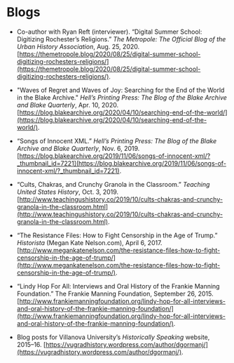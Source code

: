 # Blogs

*	Co-author with Ryan Reft (interviewer). “Digital Summer School: Digitizing Rochester’s Religions.” *The Metropole: The Official Blog of the Urban History Association*, Aug. 25, 2020. [https://themetropole.blog/2020/08/25/digital-summer-school-digitizing-rochesters-religions/](https://themetropole.blog/2020/08/25/digital-summer-school-digitizing-rochesters-religions/).

* "Waves of Regret and Waves of Joy: Searching for the End of the World in the Blake Archive." *Hell’s Printing Press: The Blog of the Blake Archive and Blake Quarterly*, Apr. 10, 2020. [https://blog.blakearchive.org/2020/04/10/searching-end-of-the-world/](https://blog.blakearchive.org/2020/04/10/searching-end-of-the-world/).

*	“Songs of Innocent XML.” *Hell’s Printing Press: The Blog of the Blake Archive and Blake Quarterly*, Nov. 6, 2019. [https://blog.blakearchive.org/2019/11/06/songs-of-innocent-xml/?_thumbnail_id=7221](https://blog.blakearchive.org/2019/11/06/songs-of-innocent-xml/?_thumbnail_id=7221).

*	“Cults, Chakras, and Crunchy Granola in the Classroom.” *Teaching United States History*, Oct. 3, 2019. [http://www.teachingushistory.co/2019/10/cults-chakras-and-crunchy-granola-in-the-classroom.html](http://www.teachingushistory.co/2019/10/cults-chakras-and-crunchy-granola-in-the-classroom.html). 

*	“The Resistance Files: How to Fight Censorship in the Age of Trump.” *Historista* (Megan Kate Nelson.com), April 6, 2017. [http://www.megankatenelson.com/the-resistance-files-how-to-fight-censorship-in-the-age-of-trump/](http://www.megankatenelson.com/the-resistance-files-how-to-fight-censorship-in-the-age-of-trump/).

*	“Lindy Hop For All: Interviews and Oral History of the Frankie Manning Foundation.” The Frankie Manning Foundation, September 26, 2015. [http://www.frankiemanningfoundation.org/lindy-hop-for-all-interviews-and-oral-history-of-the-frankie-manning-foundation/](http://www.frankiemanningfoundation.org/lindy-hop-for-all-interviews-and-oral-history-of-the-frankie-manning-foundation/).

*	Blog posts for Villanova University’s *Historically Speaking* website, 2015–16. [https://vugradhistory.wordpress.com/author/dgormanj/](https://vugradhistory.wordpress.com/author/dgormanj/).
